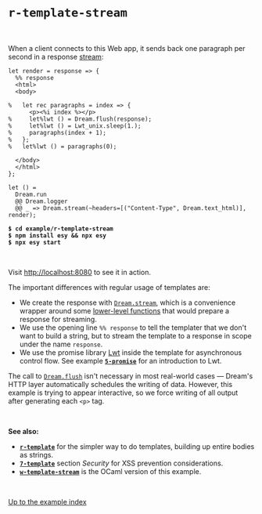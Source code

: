 # `r-template-stream`

<br>

When a client connects to this Web app, it sends back one paragraph per second
in a response [stream](https://aantron.github.io/dream/#streaming):

```reason
let render = response => {
  %% response
  <html>
  <body>

%   let rec paragraphs = index => {
      <p><%i index %></p>
%     let%lwt () = Dream.flush(response);
%     let%lwt () = Lwt_unix.sleep(1.);
%     paragraphs(index + 1);
%   };
%   let%lwt () = paragraphs(0);

  </body>
  </html>
};

let () =
  Dream.run
  @@ Dream.logger
  @@ _ => Dream.stream(~headers=[("Content-Type", Dream.text_html)], render);
```

<pre><code><b>$ cd example/r-template-stream</b>
<b>$ npm install esy && npx esy</b>
<b>$ npx esy start</b></code></pre>

<br>

Visit [http://localhost:8080](http://localhost:8080) to see it in action.

The important differences with regular usage of templates are:

- We create the response with
  [`Dream.stream`](https://aantron.github.io/dream/#val-stream), which is a
  convenience wrapper around some [lower-level
  functions](https://aantron.github.io/dream/#val-with_stream) that would
  prepare a response for streaming.
- We use the opening line `%% response` to tell the templater that we don't want
  to build a string, but to stream the template to a response in scope under the
  name `response`.
- We use the promise library [Lwt](https://github.com/ocsigen/lwt) inside the
  template for asynchronous control flow. See example
  [**`5-promise`**](../5-promise#folders-and-files) for an introduction to Lwt.

The call to [`Dream.flush`](https://aantron.github.io/dream/#val-flush) isn't
necessary in most real-world cases &mdash; Dream's HTTP layer automatically
schedules the writing of data. However, this example is trying to appear
interactive, so we force writing of all output after generating each `<p>` tag.

<br>

**See also:**

- [**`r-template`**](../r-template#folders-and-files) for the simpler way to do templates,
  building up entire bodies as strings.
- [**`7-template`**](../7-template#security) section *Security* for XSS
  prevention considerations.
- [**`w-template-stream`**](../w-template-stream#folders-and-files) is the OCaml version of
  this example.

<br>

[Up to the example index](../#reason)

<!-- TODO OWASP link; injection general link. -->
<!-- TODO Link to template syntax reference. -->
